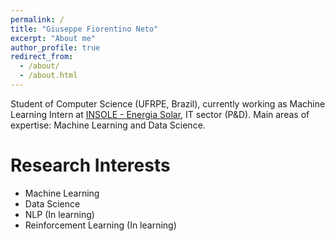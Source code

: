 ```yaml
---
permalink: /
title: "Giuseppe Fiorentino Neto"
excerpt: "About me"
author_profile: true
redirect_from: 
  - /about/
  - /about.html
---
```

Student of Computer Science (UFRPE, Brazil), currently working as Machine Learning Intern at [INSOLE - Energia Solar](https://www.insole.com.br), IT sector (P&D). Main areas of expertise: Machine Learning and Data Science.

Research Interests
======
  - Machine Learning
  - Data Science
  - NLP (In learning)
  - Reinforcement Learning (In learning)
